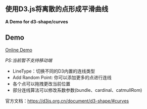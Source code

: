 ## 使用D3.js将离散的点形成平滑曲线
**A Demo for d3-shape/curves**

## Demo
[Online Demo](https://kongfandong.cn/demo/d3-multipoint-connection/index.html)

*PS:当前暂不支持移动端*

+ LineType：切换不同的D3内置的连线类型
+ Add Random Point: 你可以添加更多的点进行连线
+ 各个点可以拖拽更改当前位置
+ 部分连线算法可以修改系数参数(bundle、cardinal、catmullRom)

官方文档：<a href="https://d3js.org.cn/document/d3-shape/#curves" target="_blank">https://d3js.org.cn/document/d3-shape/#curves</a>

